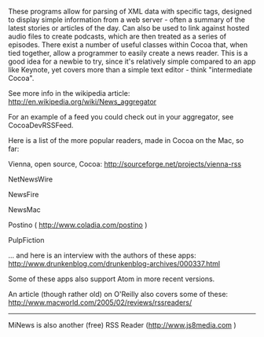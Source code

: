 These programs allow for parsing of XML data with specific tags, designed to display simple information from a web server - often a summary of the latest stories or articles of the day. Can also be used to link against hosted audio files to create podcasts, which are then treated as a series of episodes. There exist a number of useful classes within Cocoa that, when tied together, allow a programmer to easily create a news reader. This is a good idea for a newbie to try, since it's relatively simple compared to an app like Keynote, yet covers more than a simple text editor - think "intermediate Cocoa".

See more info in the wikipedia article: http://en.wikipedia.org/wiki/News_aggregator

For an example of a feed you could check out in your aggregator, see CocoaDevRSSFeed.

Here is a list of the more popular readers, made in Cocoa on the Mac, so far:

Vienna, open source, Cocoa: http://sourceforge.net/projects/vienna-rss

NetNewsWire

NewsFire

NewsMac

Postino ( http://www.coladia.com/postino )

PulpFiction

... and here is an interview with the authors of these apps: http://www.drunkenblog.com/drunkenblog-archives/000337.html

Some of these apps also support Atom in more recent versions. 

An article (though rather old) on O'Reilly also covers some of these: http://www.macworld.com/2005/02/reviews/rssreaders/

----

MiNews is also another (free) RSS Reader (http://www.js8media.com )
